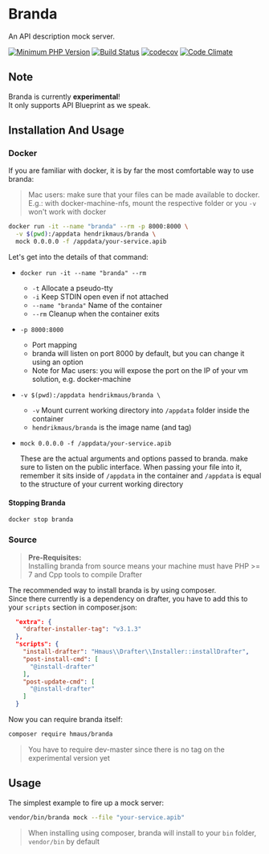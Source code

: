 # Branda
An API description mock server.

[![Minimum PHP Version](https://img.shields.io/badge/php-%3E%3D%207.0-8892BF.svg)](https://php.net/)
[![Build Status](https://travis-ci.org/hendrikmaus/branda.svg?branch=master)](https://travis-ci.org/hendrikmaus/branda)
[![codecov](https://codecov.io/gh/hendrikmaus/branda/branch/master/graph/badge.svg)](https://codecov.io/gh/hendrikmaus/branda)
[![Code Climate](https://codeclimate.com/github/hendrikmaus/branda/badges/gpa.svg)](https://codeclimate.com/github/hendrikmaus/branda)

## Note
Branda is currently **experimental**!  
It only supports API Blueprint as we speak.

## Installation And Usage

### Docker
If you are familiar with docker, it is by far the most comfortable way to use branda:

> Mac users: make sure that your files can be made available to docker.
> E.g.: with docker-machine-nfs, mount the respective folder or you `-v` won't work with docker

```bash
docker run -it --name "branda" --rm -p 8000:8000 \
  -v $(pwd):/appdata hendrikmaus/branda \
  mock 0.0.0.0 -f /appdata/your-service.apib
```

Let's get into the details of that command:

- `docker run -it --name "branda" --rm`
    - `-t` Allocate a pseudo-tty
    - `-i` Keep STDIN open even if not attached
    - `--name "branda"` Name of the container
    - `--rm` Cleanup when the container exits
    
- `-p 8000:8000`
    - Port mapping
    - branda will listen on port 8000 by default, but you can change it using an option
    - Note for Mac users: you will expose the port on the IP of your vm solution, e.g. docker-machine

- `-v $(pwd):/appdata hendrikmaus/branda \`
    - `-v` Mount current working directory into `/appdata` folder inside the container
    - `hendrikmaus/branda` is the image name (and tag)

- `mock 0.0.0.0 -f /appdata/your-service.apib`
    
    These are the actual arguments and options passed to branda.
make sure to listen on the public interface.
When passing your file into it, remember it sits inside of `/appdata` in the container
and `/appdata` is equal to the structure of your current working directory

#### Stopping Branda
`docker stop branda`

### Source

> **Pre-Requisites:**  
> Installing branda from source means your machine must have PHP >= 7 and Cpp tools to compile Drafter

The recommended way to install branda is by using composer.  
Since there currently is a dependency on drafter, you have to add this to your `scripts` section in composer.json:

```json
  "extra": {
    "drafter-installer-tag": "v3.1.3"
  },
  "scripts": {
    "install-drafter": "Hmaus\\Drafter\\Installer::installDrafter",
    "post-install-cmd": [
      "@install-drafter"
    ],
    "post-update-cmd": [
      "@install-drafter"
    ]
  }
```

Now you can require branda itself:
```bash
composer require hmaus/branda
```

> You have to require dev-master since there is no tag on the experimental version yet

## Usage
The simplest example to fire up a mock server:

```bash
vendor/bin/branda mock --file "your-service.apib"
```

> When installing using composer, branda will install to your `bin` folder, `vendor/bin` by default

